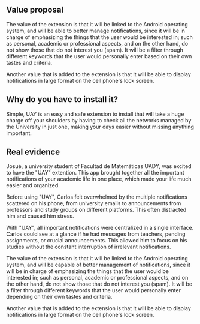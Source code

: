 ## Value proposal


The value of the extension is that it will be linked to the Android operating system, and will be able to better manage notifications, since it will be in charge of emphasizing the things that the user would be interested in; such as personal, academic or professional aspects, and on the other hand, do not show those that do not interest you (spam). It will be a filter through different keywords that the user would personally enter based on their own tastes and criteria.

Another value that is added to the extension is that it will be able to display notifications in large format on the cell phone's lock screen.


## Why do you have to install it?

Simple, UAY is an easy and safe extension to install that will take a huge charge off your shoulders by having to check all the networks managed by the University in just one, making your days easier without missing anything important.

## Real evidence

Josué, a university student of Facultad de Matemáticas UADY, was excited to have  the "UAY" extention. This app brought together all the important notifications of your academic life in one place, which made your life much easier and organized.

Before using "UAY", Carlos felt overwhelmed by the multiple notifications scattered on his phone, from university emails to announcements from professors and study groups on different platforms. This often distracted him and caused him stress.

With "UAY", all important notifications were centralized in a single interface. Carlos could see at a glance if he had messages from teachers, pending assignments, or crucial announcements. This allowed him to focus on his studies without the constant interruption of irrelevant notifications.

The value of the extension is that it will be linked to the Android operating system, and will be capable of better management of notifications, since it will be in charge of emphasizing the things that the user would be interested in; such as personal, academic or professional aspects, and on the other hand, do not show those that do not interest you (spam). It will be a filter through different keywords that the user would personally enter depending on their own tastes and criteria.

Another value that is added to the extension is that it will be able to display notifications in large format on the cell phone's lock screen.

